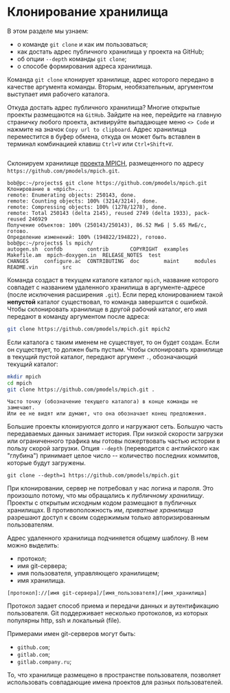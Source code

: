 # Клонирование хранилища

В этом разделе мы узнаем:
* о команде `git clone` и как им пользоваться;
* как достать адрес публичного хранилища у проекта на GitHub;
* об опции `--depth` команды `git clone`;
* о способе формирования адреса хранилища.

<!-- О команде `git clone` -->
Команда `git clone` клонирует хранилище, адрес которого передано в качестве аргумента команды.
Вторым, необязательным, аргументом выступает имя рабочего каталога.

Откуда достать адрес публичного хранилища?
Многие открытые проекты размещаются на `GitHub`.
Зайдите на нее, перейдите на главную страничку любого проекта, активируйте выпадающее меню `<> Code` и нажмите на значок `Copy url to clipboard`.
Адрес хранилища переместится в буфер обмена, откуда он может быть вставлен в терминал комбинацией клавиш `Ctrl+V` или `Ctrl+Shift+V`.

```{figure} ./images/get-address-from-github.png
```

<!-- Пример клонирования удаленного репозитория -->
Склонируем хранилище [проекта MPICH](https://github.com/pmodels/mpich), размещенного по адресу `https://github.com/pmodels/mpich.git`.
```console
bob@pc:~/projects$ git clone https://github.com/pmodels/mpich.git
Клонирование в «mpich»...
remote: Enumerating objects: 250143, done.
remote: Counting objects: 100% (3214/3214), done.
remote: Compressing objects: 100% (1278/1278), done.
remote: Total 250143 (delta 2145), reused 2749 (delta 1933), pack-reused 246929
Получение объектов: 100% (250143/250143), 86.52 МиБ | 5.65 МиБ/с, готово.
Определение изменений: 100% (194822/194822), готово.
bob@pc:~/projects$ ls mpich/
autogen.sh  confdb        contrib       COPYRIGHT  examples  Makefile.am  mpich-doxygen.in  RELEASE_NOTES  test
CHANGES     configure.ac  CONTRIBUTING  doc        maint     modules      README.vin        src
```

Команда создаст в текущем каталоге каталог `mpich`, название которого совпадет с названием удаленного хранилища в аргументе-адресе (после исключения расширения `.git`).
Если перед клонированием такой **непустой** каталог существовал, то команда завершится с ошибкой.
Чтобы склонировать хранилище в другой рабочий каталог, его имя передают в команду аргументом после адреса:
``` bash
git clone https://github.com/pmodels/mpich.git mpich2
```
Если каталога с таким именем не существует, то он будет создан.
Если он существует, то должен быть пустым.
Чтобы склонировать хранилище в текущий пустой каталог, передают аргумент `.`, обозначающий текущий каталог:
``` bash
mkdir mpich
cd mpich
git clone https://github.com/pmodels/mpich.git .
```

```{warning}
Часто точку (обозначение текущего каталога) в конце команды не замечают.
Или ее не видят или думают, что она обозначает конец предложения.
```

<!-- Клонирование только части истории -->
Большие проекты клонируются долго и нагружают сеть.
Большую часть передаваемых данных занимает история.
При низкой скорости загрузки или ограниченного трафика мы готовы пожертвовать частью истории в пользу скорой загрузки.
Опция `--depth` (переводится с английского как "глубина") принимает целое число -- количество последних коммитов, которые будут загружены.
```
git clone --depth=1 https://github.com/pmodels/mpich.git
```

При клонировании, сервер не потребовал у нас логина и пароля.
Это произошло потому, что мы обращались к *публичному хранилищу*.
Проекты с открытым исходным кодом размещают в публичных хранилищах.
В противоположность им, *приватные хранилища* разрешают доступ к своим содержимым только авторизированным пользователям.

<!-- Адрес удаленного хранилища -->
Адрес удаленного хранилища подчиняется общему шаблону.
В нем можно выделить:
* протокол;
* имя git-сервера;
* имя пользователя, управляющего хранилищем;
* имя хранилища.

`[протокол]://[имя git-сервера]/[имя_пользователя]/[имя_хранилища]`

<!-- Про протокол -->
Протокол задает способ приема и передачи данных и аутентификацию пользователя.
Git поддерживает несколько протоколов, из которых популярны http, ssh и локальный (file).

<!-- Имя сервера -->
Примерами имен git-серверов могут быть:
* `github.com`;
* `gitlab.com`;
* `gitlab.company.ru`;

<!-- Имя пользователя и хранилища -->
То, что хранилище размещено в пространстве пользователя, позволяет использовать совпадающие имена проектов для разных пользователей.

```{figure} ./images/repo-address.png
```
